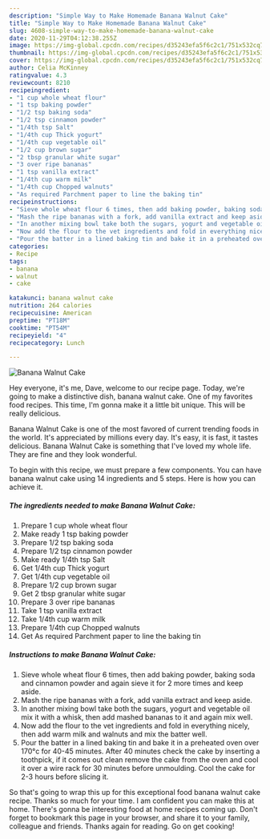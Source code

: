 ```yaml
---
description: "Simple Way to Make Homemade Banana Walnut Cake"
title: "Simple Way to Make Homemade Banana Walnut Cake"
slug: 4608-simple-way-to-make-homemade-banana-walnut-cake
date: 2020-11-29T04:12:38.255Z
image: https://img-global.cpcdn.com/recipes/d35243efa5f6c2c1/751x532cq70/banana-walnut-cake-recipe-main-photo.jpg
thumbnail: https://img-global.cpcdn.com/recipes/d35243efa5f6c2c1/751x532cq70/banana-walnut-cake-recipe-main-photo.jpg
cover: https://img-global.cpcdn.com/recipes/d35243efa5f6c2c1/751x532cq70/banana-walnut-cake-recipe-main-photo.jpg
author: Celia McKinney
ratingvalue: 4.3
reviewcount: 8210
recipeingredient:
- "1 cup whole wheat flour"
- "1 tsp baking powder"
- "1/2 tsp baking soda"
- "1/2 tsp cinnamon powder"
- "1/4th tsp Salt"
- "1/4th cup Thick yogurt"
- "1/4th cup vegetable oil"
- "1/2 cup brown sugar"
- "2 tbsp granular white sugar"
- "3 over ripe bananas"
- "1 tsp vanilla extract"
- "1/4th cup warm milk"
- "1/4th cup Chopped walnuts"
- "As required Parchment paper to line the baking tin"
recipeinstructions:
- "Sieve whole wheat flour 6 times, then add baking powder, baking soda and cinnamon powder and again sieve it for 2 more times and keep aside."
- "Mash the ripe bananas with a fork, add vanilla extract and keep aside."
- "In another mixing bowl take both the sugars, yogurt and vegetable oil mix it with a whisk, then add mashed bananas to it and again mix well."
- "Now add the flour to the vet ingredients and fold in everything nicely, then add warm milk and walnuts and mix the batter well."
- "Pour the batter in a lined baking tin and bake it in a preheated oven over 170°c for 40-45 minutes. After 40 minutes check the cake by inserting a toothpick, if it comes out clean remove the cake from the oven and cool it over a wire rack for 30 minutes before unmoulding. Cool the cake for 2-3 hours before slicing it."
categories:
- Recipe
tags:
- banana
- walnut
- cake

katakunci: banana walnut cake 
nutrition: 264 calories
recipecuisine: American
preptime: "PT18M"
cooktime: "PT54M"
recipeyield: "4"
recipecategory: Lunch

---
```



![Banana Walnut Cake](https://img-global.cpcdn.com/recipes/d35243efa5f6c2c1/751x532cq70/banana-walnut-cake-recipe-main-photo.jpg)

Hey everyone, it's me, Dave, welcome to our recipe page. Today, we're going to make a distinctive dish, banana walnut cake. One of my favorites food recipes. This time, I'm gonna make it a little bit unique. This will be really delicious.



Banana Walnut Cake is one of the most favored of current trending foods in the world. It's appreciated by millions every day. It's easy, it is fast, it tastes delicious. Banana Walnut Cake is something that I've loved my whole life. They are fine and they look wonderful.


To begin with this recipe, we must prepare a few components. You can have banana walnut cake using 14 ingredients and 5 steps. Here is how you can achieve it.

<!--inarticleads1-->

##### The ingredients needed to make Banana Walnut Cake:

1. Prepare 1 cup whole wheat flour
1. Make ready 1 tsp baking powder
1. Prepare 1/2 tsp baking soda
1. Prepare 1/2 tsp cinnamon powder
1. Make ready 1/4th tsp Salt
1. Get 1/4th cup Thick yogurt
1. Get 1/4th cup vegetable oil
1. Prepare 1/2 cup brown sugar
1. Get 2 tbsp granular white sugar
1. Prepare 3 over ripe bananas
1. Take 1 tsp vanilla extract
1. Take 1/4th cup warm milk
1. Prepare 1/4th cup Chopped walnuts
1. Get As required Parchment paper to line the baking tin




<!--inarticleads2-->

##### Instructions to make Banana Walnut Cake:

1. Sieve whole wheat flour 6 times, then add baking powder, baking soda and cinnamon powder and again sieve it for 2 more times and keep aside.
1. Mash the ripe bananas with a fork, add vanilla extract and keep aside.
1. In another mixing bowl take both the sugars, yogurt and vegetable oil mix it with a whisk, then add mashed bananas to it and again mix well.
1. Now add the flour to the vet ingredients and fold in everything nicely, then add warm milk and walnuts and mix the batter well.
1. Pour the batter in a lined baking tin and bake it in a preheated oven over 170°c for 40-45 minutes. After 40 minutes check the cake by inserting a toothpick, if it comes out clean remove the cake from the oven and cool it over a wire rack for 30 minutes before unmoulding. Cool the cake for 2-3 hours before slicing it.




So that's going to wrap this up for this exceptional food banana walnut cake recipe. Thanks so much for your time. I am confident you can make this at home. There's gonna be interesting food at home recipes coming up. Don't forget to bookmark this page in your browser, and share it to your family, colleague and friends. Thanks again for reading. Go on get cooking!
